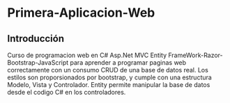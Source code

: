 # Primera-Aplicacion-Web
## Introducción
Curso de programacion web en C# Asp.Net MVC Entity FrameWork-Razor-Bootstrap-JavaScript para aprender a programar paginas web correctamente con un consumo CRUD de una base de datos real.
Los estilos son proporsionados por bootstrap, y cumple con una estructura Modelo, Vista y Controlador.
Entity permite manipular la base de datos desde el codigo C# en los controladores.
